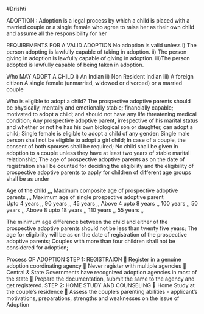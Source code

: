 #Drishti

ADOPTION : Adoption is a legal process by which a child is placed with a married couple or a single female who agree to
raise her as their own child and assume all the responsibility for her


 REQUIREMENTS FOR A VALID ADOPTION No adoption is valid unless 
    i) The person adopting is lawfully capable of taking in adoption.
    ii) The person giving in adoption is lawfully capable of giving in adoption.
    iii)The person adopted is lawfully capable of being taken in adoption.
    
  Who MAY ADOPT A CHILD
    i) An Indian
    ii) Non Resident Indian 
    iii) A foreign citizen A single female (unmarried, widowed or divorced) or a married couple

    
    
Who is eligible to adopt a child?
The prospective adoptive parents should be physically, mentally and emotionally stable; financially capable; motivated to adopt a child; and should not have any life threatening medical condition;
Any prospective adoptive parent, irrespective of his marital status and whether or not he has his own biological son or daughter, can adopt a child;
Single female is eligible to adopt a child of any gender:
Single male person shall not be eligible to adopt a girl child;
In case of a couple, the consent of both spouses shall be required;
No child shall be given in adoption to a couple unless they have at least two years of stable marital relationship;
The age of prospective adoptive parents as on the date of registration shall be counted for deciding the eligibility and the eligibility of prospective adoptive parents to apply for children of different age groups shall be as under

Age of the child	 ,,,       Maximum composite age of prospective adoptive parents	 ,,,       Maximum age of single prospective adoptive parent	
Upto 4 years	   ,,           90 years       ,,                                                 	45 years	,,
Above 4 upto 8 years	 ,,     100 years	      ,,                                                 50 years	,,
Above 8 upto 18 years	,,     110 years	      ,,                                                 55 years	,,


The minimum age difference between the child and either of the prospective adoptive parents should not be less than twenty five years;
The age for eligibility will be as on the date of registration of the prospective adoptive parents;
Couples with more than four children shall not be considered for adoption;

Process OF ADOPTION STEP 1: REGISTRAION  Register in a genuine adoption coordinating agency
   Never register with multiple agencies  Central & State Governments have recognized adoption agencies in most of the state  Prepare the documentation, submit the same to the agency and get registered. STEP 2: HOME STUDY AND COUNSELING  Home Study at the couple’s residence  Assess the couple’s parenting abilities - applicant’s motivations, preparations, strengths and weaknesses on the issue of Adoption 
